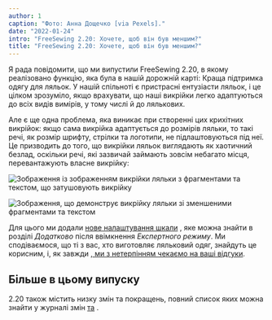 ```yaml
---
author: 1
caption: "Фото: Анна Дощечко [via Pexels]."
date: "2022-01-24"
intro: "FreeSewing 2.20: Хочете, щоб він був меншим?"
title: "FreeSewing 2.20: Хочете, щоб він був меншим?"
---
```


Я рада повідомити, що ми випустили FreeSewing 2.20, в якому реалізовано функцію, яка була в нашій дорожній карті: Краща підтримка одягу для ляльок. У нашій спільноті є пристрасні ентузіасти ляльок, і це цілком зрозуміло, якщо врахувати, що наші викрійки легко адаптуються до всіх видів вимірів, у тому числі й до лялькових.

Але є ще одна проблема, яка виникає при створенні цих крихітних викрійок: якщо сама викрійка адаптується до розмірів ляльки, то такі речі, як розмір шрифту, стрілки та логотипи, не підлаштовуються під неї. Це призводить до того, що викрійки ляльок виглядають як хаотичний безлад, оскільки речі, які зазвичай займають зовсім небагато місця, перевантажують власне викрійку:

![Зображення із зображенням викрійки ляльки з фрагментами та текстом, що затушовують викрійку](https://posts.freesewing.org/uploads/pres_scale_de0edf2cd7.png "Це Аарон для ляльки розміром 1/10 у 2.19. Не дуже.")

![Зображення, що демонструє викрійку ляльки зі зменшеними фрагментами та текстом](https://posts.freesewing.org/uploads/post_scale_5a422f8c73.png "Це той самий Аарон з 2.20. Як бачите, це набагато краще")

Для цього ми додали [нове налаштування шкали](/docs/guide/options/scale) , яке можна знайти в розділі *Додатково* після ввімкнення *Експертного режиму*. Ми сподіваємося, що ті з вас, хто виготовляє ляльковий одяг, знайдуть це корисним, і, як завжди [, ми з нетерпінням чекаємо на ваші відгуки](https://discord.freesewing.org/).

## Більше в цьому випуску

2.20 також містить низку змін та покращень, повний список яких можна знайти у журналі змін [та](https://github.com/freesewing/freesewing/blob/develop/CHANGELOG.md#2200-2022-01-24) .
